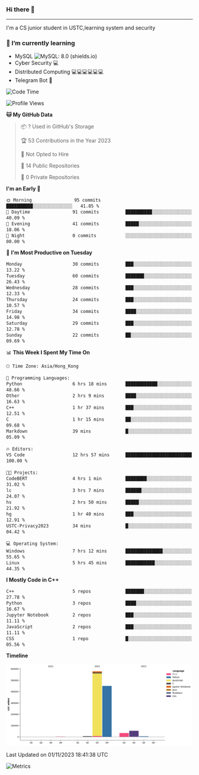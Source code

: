 ### Hi there 👋

<!--
**aozaki-touko/aozaki-touko** is a ✨ _special_ ✨ repository because its `README.md` (this file) appears on your GitHub profile.

Here are some ideas to get you started:

-  ...
- 🌱 I’m currently learning ...
- 👯 I’m looking to collaborate on ...
- 🤔 I’m looking for help with ...
- 💬 Ask me about ...
- 📫 How to reach me: ...
- 😄 Pronouns: ...
- ⚡ Fun fact: ...
-->

---

I'm a CS junior student in USTC,learning system and security



### 🌱 I’m currently learning

- MySQL ![MySQL: 8.0 (shields.io)](https://img.shields.io/badge/MySQL-8.0-blue)
- Cyber Security :computer:
- Distributed Computing :computer::computer::computer::computer::computer::computer:
- Telegram Bot :robot:



<!--START_SECTION:waka-->
![Code Time](http://img.shields.io/badge/Code%20Time-196%20hrs%2029%20mins-blue)

![Profile Views](http://img.shields.io/badge/Profile%20Views-0-blue)

**🐱 My GitHub Data** 

> 📦 ? Used in GitHub's Storage 
 > 
> 🏆 53 Contributions in the Year 2023
 > 
> 🚫 Not Opted to Hire
 > 
> 📜 14 Public Repositories 
 > 
> 🔑 0 Private Repositories 
 > 
**I'm an Early 🐤** 

```text
🌞 Morning                95 commits          ██████████░░░░░░░░░░░░░░░   41.85 % 
🌆 Daytime                91 commits          ██████████░░░░░░░░░░░░░░░   40.09 % 
🌃 Evening                41 commits          █████░░░░░░░░░░░░░░░░░░░░   18.06 % 
🌙 Night                  0 commits           ░░░░░░░░░░░░░░░░░░░░░░░░░   00.00 % 
```
📅 **I'm Most Productive on Tuesday** 

```text
Monday                   30 commits          ███░░░░░░░░░░░░░░░░░░░░░░   13.22 % 
Tuesday                  60 commits          ███████░░░░░░░░░░░░░░░░░░   26.43 % 
Wednesday                28 commits          ███░░░░░░░░░░░░░░░░░░░░░░   12.33 % 
Thursday                 24 commits          ███░░░░░░░░░░░░░░░░░░░░░░   10.57 % 
Friday                   34 commits          ████░░░░░░░░░░░░░░░░░░░░░   14.98 % 
Saturday                 29 commits          ███░░░░░░░░░░░░░░░░░░░░░░   12.78 % 
Sunday                   22 commits          ██░░░░░░░░░░░░░░░░░░░░░░░   09.69 % 
```


📊 **This Week I Spent My Time On** 

```text
🕑︎ Time Zone: Asia/Hong_Kong

💬 Programming Languages: 
Python                   6 hrs 18 mins       ████████████░░░░░░░░░░░░░   48.66 % 
Other                    2 hrs 9 mins        ████░░░░░░░░░░░░░░░░░░░░░   16.63 % 
C++                      1 hr 37 mins        ███░░░░░░░░░░░░░░░░░░░░░░   12.51 % 
C                        1 hr 15 mins        ██░░░░░░░░░░░░░░░░░░░░░░░   09.68 % 
Markdown                 39 mins             █░░░░░░░░░░░░░░░░░░░░░░░░   05.09 % 

🔥 Editors: 
VS Code                  12 hrs 57 mins      █████████████████████████   100.00 % 

🐱‍💻 Projects: 
CodeBERT                 4 hrs 1 min         ████████░░░░░░░░░░░░░░░░░   31.02 % 
lc                       3 hrs 7 mins        ██████░░░░░░░░░░░░░░░░░░░   24.07 % 
hs                       2 hrs 50 mins       █████░░░░░░░░░░░░░░░░░░░░   21.92 % 
hg                       1 hr 40 mins        ███░░░░░░░░░░░░░░░░░░░░░░   12.91 % 
USTC-Privacy2023         34 mins             █░░░░░░░░░░░░░░░░░░░░░░░░   04.42 % 

💻 Operating System: 
Windows                  7 hrs 12 mins       ██████████████░░░░░░░░░░░   55.65 % 
Linux                    5 hrs 45 mins       ███████████░░░░░░░░░░░░░░   44.35 % 
```

**I Mostly Code in C++** 

```text
C++                      5 repos             ███████░░░░░░░░░░░░░░░░░░   27.78 % 
Python                   3 repos             ████░░░░░░░░░░░░░░░░░░░░░   16.67 % 
Jupyter Notebook         2 repos             ███░░░░░░░░░░░░░░░░░░░░░░   11.11 % 
JavaScript               2 repos             ███░░░░░░░░░░░░░░░░░░░░░░   11.11 % 
CSS                      1 repo              █░░░░░░░░░░░░░░░░░░░░░░░░   05.56 % 
```



**Timeline**

![Lines of Code chart](https://raw.githubusercontent.com/aozaki-touko/aozaki-touko/main/assets/bar_graph.png)


 Last Updated on 01/11/2023 18:41:38 UTC
<!--END_SECTION:waka-->
![Metrics](https://metrics.lecoq.io/aozaki-touko?template=classic&base.header=0&habits=1&languages=1&fortune=1&base=header%2C%20activity%2C%20community%2C%20repositories%2C%20metadata&base.indepth=false&base.hireable=false&base.skip=false&languages=false&languages.limit=8&languages.threshold=0%25&languages.other=false&languages.colors=github&languages.sections=most-used&languages.indepth=false&languages.analysis.timeout=15&languages.analysis.timeout.repositories=7.5&languages.categories=markup%2C%20programming&languages.recent.categories=markup%2C%20programming&languages.recent.load=300&languages.recent.days=14&habits=false&habits.from=200&habits.days=14&habits.facts=true&habits.charts=false&habits.charts.type=classic&habits.trim=false&habits.languages.limit=8&habits.languages.threshold=0%25&fortune=false&config.timezone=Asia%2FHong_Kong)
